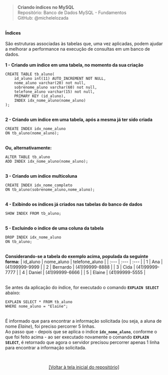 > **Criando índices no MySQL**  
> Repositório: Banco de Dados MySQL - Fundamentos  
> GitHub: @michelelozada
&nbsp;

&nbsp;    
**Índices**  
&nbsp;  
São estruturas associadas às tabelas que, uma vez aplicadas, podem ajudar a melhorar a performance na execução de consultas em um 
banco de dados.   
&nbsp;
&nbsp;     
**1 - Criando um índice em uma tabela, no momento da sua criação** 
```mysql
CREATE TABLE tb_aluno(
    id_aluno int(11) AUTO_INCREMENT NOT NULL,
    nome_aluno varchar(20) not null,
    sobrenome_aluno varchar(60) not null,
    telefone_aluno varchar(15) not null,
    PRIMARY KEY (id_aluno),
    INDEX idx_nome_aluno(nome_aluno)
);
```
&nbsp;
&nbsp;      
**2 - Criando um índice em uma tabela, após a mesma já ter sido criada** 
```mysql
CREATE INDEX idx_nome_aluno
ON tb_aluno(nome_aluno);
```
&nbsp;
&nbsp;     
**Ou, alternativamente:**
```mysql
ALTER TABLE tb_aluno
ADD INDEX idx_nome_aluno(nome_aluno); 
```
&nbsp;
&nbsp;  
**3 - Criando um índice multicoluna** 
```mysql
CREATE INDEX idx_nome_completo
ON tb_aluno(sobrenome_aluno,nome_aluno);
```
&nbsp;
&nbsp;  
**4 - Exibindo os índices já criados nas tabelas do banco de dados**
```mysql
SHOW INDEX FROM tb_aluno;
```
&nbsp;
&nbsp;     
**5 - Excluindo o índice de uma coluna da tabela**
```mysql
DROP INDEX idx_nome_aluno
ON tb_aluno;
```
&nbsp;
&nbsp;      
**Considerando-se a tabela do exemplo acima, populada da seguinte forma:**
| id_aluno | nome_aluno  | telefone_aluno |
| :---     | :---        | :---           |
| 1	       | Ana	     | (41)99999-9999 |
| 2	       | Bernardo	 | (41)99999-8888 |
| 3	       | Cida	     | (41)99999-7777 | 
| 4	       | Daniel	     | (41)99999-6666 |
| 5	       | Elaine	     | (41)99999-5555 |

&nbsp;
&nbsp;    
Se antes da aplicação do índice, for executado o comando **`EXPLAIN SELECT`** abaixo: 
```mysql 
EXPLAIN SELECT * FROM tb_aluno
WHERE nome_aluno = "Elaine"; 
```
&nbsp;
&nbsp;    
É informado que para encontrar a informação solicitada (ou seja, a aluna de nome *Elaine*), foi preciso percorrer 5 linhas.
&nbsp;    
Ao passo que - depois que se aplica o indice **`idx_nome_aluno`**, conforme o que foi feito acima -  ao ser executado novamente o 
comando **`EXPLAIN SELECT`**, é retornado que agora o servidor precisou percorrer apenas 1 linha para encontrar a informação 
solicitada.

&nbsp;

<div align="center">
<a href="https://github.com/michelelozada/Banco-de-Dados-MySQL-Fundamentos">[Voltar à tela inicial do repositório]</a>
</div>